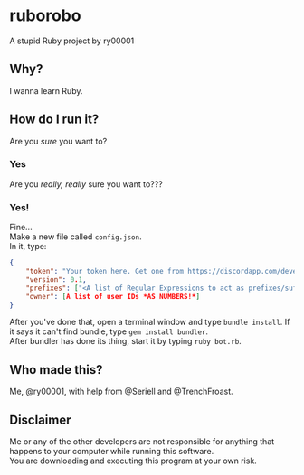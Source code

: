 # ruborobo
A stupid Ruby project by ry00001  

## Why?
I wanna learn Ruby.  

## How do I run it?
Are you *sure* you want to?  

### Yes
Are you *really, really* sure you want to???

### Yes!
Fine...  
Make a new file called `config.json`.  
In it, type:  
```json
{
    "token": "Your token here. Get one from https://discordapp.com/developers/applications/me. Make sure to not share this with anyone!",
    "version": 0.1,
    "prefixes": ["<A list of Regular Expressions to act as prefixes/suffixes. The only capturing group is the command."],
    "owner": [A list of user IDs *AS NUMBERS!*]
}
```
After you've done that, open a terminal window and type `bundle install`. If it says it can't find bundle, type `gem install bundler`.  
After bundler has done its thing, start it by typing `ruby bot.rb`.

## Who made this?
Me, @ry00001, with help from @Seriell and @TrenchFroast.

## Disclaimer
Me or any of the other developers are not responsible for anything that happens to your computer while running this software.  
You are downloading and executing this program at your own risk.